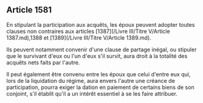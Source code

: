Article 1581
----
En stipulant la participation aux acquêts, les époux peuvent adopter toutes
clauses non contraires aux articles [1387](/Livre III/Titre V/Article 1387.md),1388 et [1389](/Livre III/Titre V/Article 1389.md).

Ils peuvent notamment convenir d'une clause de partage inégal, ou stipuler que
le survivant d'eux ou l'un d'eux s'il survit, aura droit à la totalité des
acquêts nets faits par l'autre.

Il peut également être convenu entre les époux que celui d'entre eux qui, lors
de la liquidation du régime, aura envers l'autre une créance de participation,
pourra exiger la dation en paiement de certains biens de son conjoint, s'il
établit qu'il a un intérêt essentiel à se les faire attribuer.
